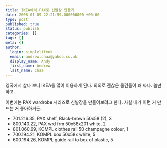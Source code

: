 ```yaml
---
title: IKEA에서 PAX로 신발장 만들기
date: 2008-01-09 22:21:59.000000000 +00:00
type: post
published: true
status: publish
categories: []
tags: []
meta: {}
author:
  login: simplelifeuk
  email: andrew.chaa@yahoo.co.uk
  display_name: Andy
  first_name: Andrew
  last_name: Chaa
---
```

<p>영국에서 살다 보니 IKEA를 많이 이용하게 된다. 의외로 괜찮은 물건들이 꽤 싸다. 쓸만하고.</p>
<p>이번에는 PAX wardrobe 시리즈로 신발장을 만들어보려고 한다. 사실 내가 이런 거 만드는 거 좋아하거든.</p>
<ul>
<li>701.216.35, PAX shelf, Black-brown 50x58 (2), 3</li>
<li>800.140.22, PAX wrd frm 50x58x201 white, 2</li>
<li>801.060.69, KOMPL clothes rail 50 champagne colour, 1</li>
<li>700.194.21, KOMPL box 50x58x white, 5</li>
<li>600.194.26, KOMPL guide rail to box of plastic, 5</li>
</ul>
